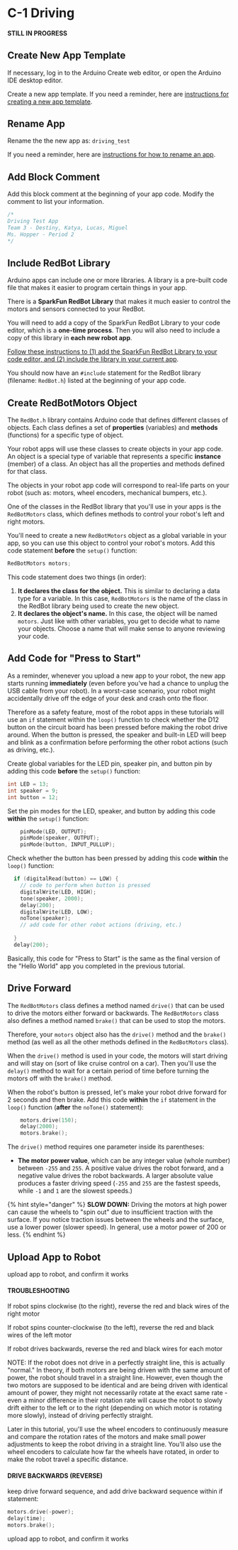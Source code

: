 # C-1 Driving

#### **STILL IN PROGRESS**

## Create New App Template

If necessary, log in to the Arduino Create web editor, or open the Arduino IDE desktop editor.

Create a new app template. If you need a reminder, here are [instructions for creating a new app template](../../references/arduino-code-editor/create-new-app.md).

## Rename App

Rename the the new app as:  `driving_test`

If you need a reminder, here are [instructions for how to rename an app](../../references/arduino-code-editor/save-and-rename-app.md).

## Add Block Comment

Add this block comment at the beginning of your app code. Modify the comment to list your information.

```cpp
/*
Driving Test App
Team 3 - Destiny, Katya, Lucas, Miguel
Ms. Hopper - Period 2
*/
```

## Include RedBot Library

Arduino apps can include one or more libraries. A library is a pre-built code file that makes it easier to program certain things in your app.

There is a **SparkFun RedBot Library** that makes it much easier to control the motors and sensors connected to your RedBot.

You will need to add a copy of the SparkFun RedBot Library to your code editor, which is a **one-time process**. Then you will also need to include a copy of this library in **each new robot app**.

[Follow these instructions to \(1\) add the SparkFun RedBot Library to your code editor, and \(2\) include the library in your current app](../../references/arduino-code-editor/include-library-in-app.md).

You should now have an `#include` statement for the RedBot library \(filename: `RedBot.h`\) listed at the beginning of your app code.

## Create RedBotMotors Object

The `RedBot.h` library contains Arduino code that defines different classes of objects. Each class defines a set of **properties** \(variables\) and **methods** \(functions\) for a specific type of object.

Your robot apps will use these classes to create objects in your app code. An object is a special type of variable that represents a specific **instance** \(member\) of a class. An object has all the properties and methods defined for that class.

The objects in your robot app code will correspond to real-life parts on your robot \(such as:  motors, wheel encoders, mechanical bumpers, etc.\).

One of the classes in the RedBot library that you'll use in your apps is the `RedBotMotors` class, which defines methods to control your robot's left and right motors.

You'll need to create a new `RedBotMotors` object as a global variable in your app, so you can use this object to control your robot's motors. Add this code statement **before** the `setup()` function:

```cpp
RedBotMotors motors;
```

This code statement does two things \(in order\):

1. **It declares the class for the object.**  This is similar to declaring a data type for a variable. In this case, `RedBotMotors` is the name of the class in the RedBot library being used to create the new object.
2. **It declares the object's name.** In this case, the object will be named `motors`. Just like with other variables, you get to decide what to name your objects. Choose a name that will make sense to anyone reviewing your code.

## Add Code for "Press to Start"

As a reminder, whenever you upload a new app to your robot, the new app starts running **immediately** \(even before you've had a chance to unplug the USB cable from your robot\). In a worst-case scenario, your robot might accidentally drive off the edge of your desk and crash onto the floor.

Therefore as a safety feature, most of the robot apps in these tutorials will use an `if` statement within the `loop()` function to check whether the D12 button on the circuit board has been pressed before making the robot drive around. When the button is pressed, the speaker and built-in LED will beep and blink as a confirmation before performing the other robot actions \(such as driving, etc.\).

Create global variables for the LED pin, speaker pin, and button pin by adding this code **before** the `setup()` function: 

```cpp
int LED = 13;
int speaker = 9;
int button = 12;
```

Set the pin modes for the LED, speaker, and button by adding this code **within** the `setup()` function:

```cpp
    pinMode(LED, OUTPUT);
    pinMode(speaker, OUTPUT);
    pinMode(button, INPUT_PULLUP);
```

Check whether the button has been pressed by adding this code **within** the `loop()` function:

```cpp
  if (digitalRead(button) == LOW) {
    // code to perform when button is pressed
    digitalWrite(LED, HIGH);
    tone(speaker, 2000);
    delay(200);
    digitalWrite(LED, LOW);
    noTone(speaker);
    // add code for other robot actions (driving, etc.)
    
  }
  delay(200);
```

Basically, this code for "Press to Start" is the same as the final version of the "Hello World" app you completed in the previous tutorial.

## Drive Forward

The `RedBotMotors` class defines a method named `drive()` that can be used to drive the motors either forward or backwards. The `RedBotMotors` class also defines a method named `brake()` that can be used to stop the motors.

Therefore, your `motors` object also has the `drive()` method and the `brake()` method \(as well as all the other methods defined in the `RedBotMotors` class\).

When the `drive()` method is used in your code, the motors will start driving and will stay on \(sort of like cruise control on a car\). Then you'll use the `delay()` method to wait for a certain period of time before turning the motors off with the `brake()` method.

When the robot's button is pressed, let's make your robot drive forward for 2 seconds and then brake. Add this code **within** the `if` statement in the `loop()` function \(**after** the `noTone()` statement\):

```cpp
    motors.drive(150);
    delay(2000);
    motors.brake();
```

The `drive()` method requires one parameter inside its parentheses:

* **The motor power value**, which can be any integer value \(whole number\) between `-255` and `255`. A positive value drives the robot forward, and a negative value drives the robot backwards. A larger absolute value produces a faster driving speed \(`-255` and `255` are the fastest speeds, while `-1` and `1` are the slowest speeds.\)

{% hint style="danger" %}
**SLOW DOWN:**  Driving the motors at high power can cause the wheels to "spin out" due to insufficient traction with the surface. If you notice traction issues between the wheels and the surface, use a lower power \(slower speed\). In general, use a motor power of 200 or less.
{% endhint %}

## Upload App to Robot

upload app to robot, and confirm it works

#### TROUBLESHOOTING

If robot spins clockwise \(to the right\), reverse the red and black wires of the right motor

If robot spins counter-clockwise \(to the left\), reverse the red and black wires of the left motor

If robot drives backwards, reverse the red and black wires for each motor

NOTE: If the robot does not drive in a perfectly straight line, this is actually "normal." In theory, if both motors are being driven with the same amount of power, the robot should travel in a straight line. However, even though the two motors are supposed to be identical and are being driven with identical amount of power, they might not necessarily rotate at the exact same rate - even a minor difference in their rotation rate will cause the robot to slowly drift either to the left or to the right \(depending on which motor is rotating more slowly\), instead of driving perfectly straight.

Later in this tutorial, you'll use the wheel encoders to continuously measure and compare the rotation rates of the motors and make small power adjustments to keep the robot driving in a straight line. You'll also use the wheel encoders to calculate how far the wheels have rotated, in order to make the robot travel a specific distance.

#### DRIVE BACKWARDS \(REVERSE\)

keep drive forward sequence, and add drive backward sequence within if statement:

```cpp
motors.drive(-power);
delay(time);
motors.brake();
```

upload app to robot, and confirm it works



